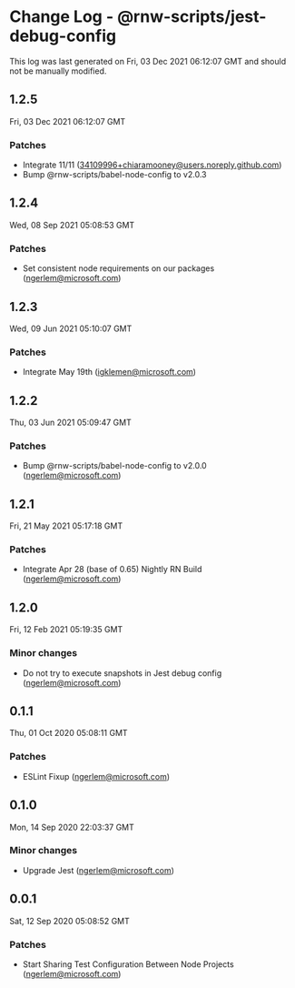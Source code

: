 # Change Log - @rnw-scripts/jest-debug-config

This log was last generated on Fri, 03 Dec 2021 06:12:07 GMT and should not be manually modified.

<!-- Start content -->

## 1.2.5

Fri, 03 Dec 2021 06:12:07 GMT

### Patches

- Integrate 11/11 (34109996+chiaramooney@users.noreply.github.com)
- Bump @rnw-scripts/babel-node-config to v2.0.3

## 1.2.4

Wed, 08 Sep 2021 05:08:53 GMT

### Patches

- Set consistent node requirements on our packages (ngerlem@microsoft.com)

## 1.2.3

Wed, 09 Jun 2021 05:10:07 GMT

### Patches

- Integrate May 19th (igklemen@microsoft.com)

## 1.2.2

Thu, 03 Jun 2021 05:09:47 GMT

### Patches

- Bump @rnw-scripts/babel-node-config to v2.0.0 (ngerlem@microsoft.com)

## 1.2.1

Fri, 21 May 2021 05:17:18 GMT

### Patches

- Integrate Apr 28 (base of 0.65) Nightly RN Build (ngerlem@microsoft.com)

## 1.2.0

Fri, 12 Feb 2021 05:19:35 GMT

### Minor changes

- Do not try to execute snapshots in Jest debug config (ngerlem@microsoft.com)

## 0.1.1

Thu, 01 Oct 2020 05:08:11 GMT

### Patches

- ESLint Fixup (ngerlem@microsoft.com)

## 0.1.0

Mon, 14 Sep 2020 22:03:37 GMT

### Minor changes

- Upgrade Jest (ngerlem@microsoft.com)

## 0.0.1

Sat, 12 Sep 2020 05:08:52 GMT

### Patches

- Start Sharing Test Configuration Between Node Projects (ngerlem@microsoft.com)

